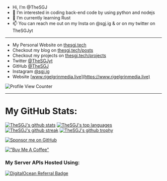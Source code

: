 - Hi, I’m @TheSGJ
- 👀 I’m interested in coding back-end code by using python and nodejs
- 🌱 I’m currently learning Rust
- 📫 You can reach me out on my Insta on @sgj.ig & or on my twitter on TheSGJyt
---

- My Personal Website on [thesgj.tech](https://thesgj.tech)
- Checkout my blog on [thesgj.tech/posts](https://thesgj.tech/posts)
- Checkout my projects on [thesgj.tech/projects](https://thesgj.tech/projects)
- Twitter [@TheSGJyt](https://twitter.com/thesgjyt)
- GitHub [@TheSGJ](https://github.com/thesgj)
- Instagram [@sgj.ig](https://instagram.com/sgj.ig)
- Website [www.rigelgrinmedia.live](https://www.rigelgrinmedia.live)


![Profile View Counter](https://komarev.com/ghpvc/?username=TheSGJ)

---

# My GitHub Stats:
[![TheSGJ's github stats](https://github-readme-stats.vercel.app/api?username=TheSGJ&theme=blue-green)](https://github.com/thesgj)
[![TheSGJ's top languages](https://github-readme-stats.vercel.app/api/top-langs/?username=TheSGJ&theme=blue-green)](https://github.com/thesgj)
[![TheSGJ's github streak](https://github-readme-streak-stats.herokuapp.com/?user=TheSGJ&theme=blue-green)](https://github.com/thesgj)
[![TheSGJ's github trophy](https://github-profile-trophy.vercel.app/?username=TheSGJ&row=1)](https://github.com/thesgj)



[![Sponsor me on GitHub](https://img.shields.io/badge/Sponsor%20me%20on-GitHub-brightgreen)](https://github.com/sponsors/TheSGJ)

[!["Buy Me A Coffee"](https://www.buymeacoffee.com/assets/img/custom_images/orange_img.png)](https://www.buymeacoffee.com/thesgj)



### My Server APIs Hosted Using:

[![DigitalOcean Referral Badge](https://web-platforms.sfo2.digitaloceanspaces.com/WWW/Badge%202.svg)](https://www.digitalocean.com/?refcode=c3fbdcb9d90a&utm_campaign=Referral_Invite&utm_medium=Referral_Program&utm_source=badge)
